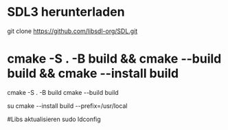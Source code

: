# SDL3 herunterladen
git clone https://github.com/libsdl-org/SDL.git

# cmake -S . -B build && cmake --build build && cmake --install build
cmake -S . -B build
cmake --build build

su
cmake --install build --prefix=/usr/local

#Libs aktualisieren
sudo ldconfig


